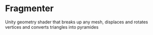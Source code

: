 # Fragmenter
Unity geometry shader that breaks up any mesh, displaces and rotates vertices and converts triangles into pyramides 
